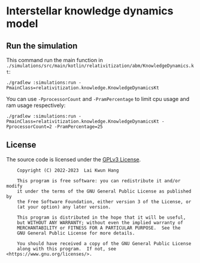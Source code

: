# Interstellar knowledge dynamics model

## Run the simulation

This command run the main function in 
`./simulations/src/main/kotlin/relativitization/abm/KnowledgeDynamics.kt`:

```shell
./gradlew :simulations:run -PmainClass=relativitization.knowledge.KnowledgeDynamicsKt
```

You can use `-PprocessorCount` and `-PramPercentage` to limit cpu usage and ram usage respectively:

```shell
./gradlew :simulations:run -PmainClass=relativitization.knowledge.KnowledgeDynamicsKt -PprocessorCount=2 -PramPercentage=25
```

## License

The source code is licensed under the [GPLv3 License](./LICENSE.md).

        Copyright (C) 2022-2023  Lai Kwun Hang

        This program is free software: you can redistribute it and/or modify
        it under the terms of the GNU General Public License as published by
        the Free Software Foundation, either version 3 of the License, or
        (at your option) any later version.

        This program is distributed in the hope that it will be useful,
        but WITHOUT ANY WARRANTY; without even the implied warranty of
        MERCHANTABILITY or FITNESS FOR A PARTICULAR PURPOSE.  See the
        GNU General Public License for more details.

        You should have received a copy of the GNU General Public License
        along with this program.  If not, see <https://www.gnu.org/licenses/>.
